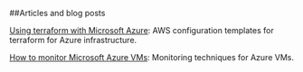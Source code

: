 ##Articles and blog posts

[Using terraform with Microsoft Azure](http://doics.co/2015/08/13/using-terraform-with-microsoft-azure/): AWS configuration templates for terraform for Azure infrastructure.

[How to monitor Microsoft Azure VMs](https://www.datadoghq.com/blog/how-to-monitor-microsoft-azure-vms/): Monitoring techniques for Azure VMs.